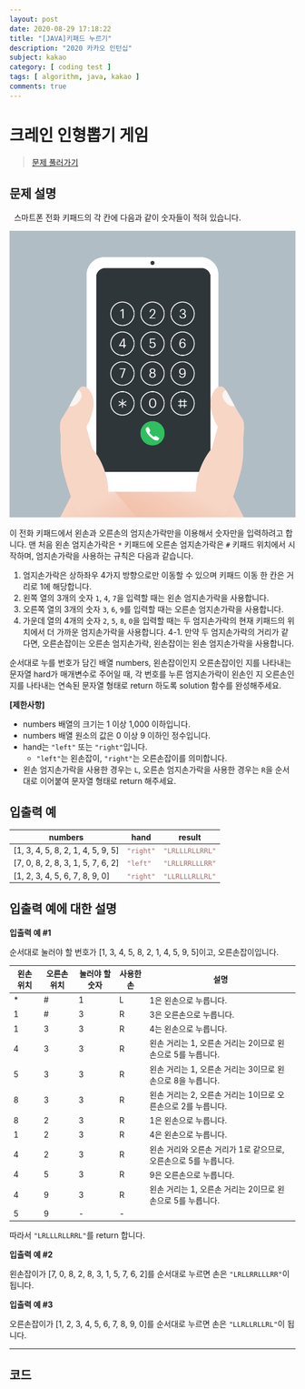 ```yaml
---
layout: post
date: 2020-08-29 17:18:22
title: "[JAVA]키패드 누르기"
description: "2020 카카오 인턴십"
subject: kakao
category: [ coding test ]
tags: [ algorithm, java, kakao ]
comments: true
---
```


# 크레인 인형뽑기 게임

> [문제 풀러가기](https://programmers.co.kr/learn/courses/30/lessons/67256)

## 문제 설명

&nbsp; 스마트폰 전화 키패드의 각 칸에 다음과 같이 숫자들이 적혀 있습니다.

![01](/assets/img/cote/kakao_phone1.png)

이 전화 키패드에서 왼손과 오른손의 엄지손가락만을 이용해서 숫자만을 입력하려고 합니다.
맨 처음 왼손 엄지손가락은 `*` 키패드에 오른손 엄지손가락은 `#` 키패드 위치에서 시작하며, 엄지손가락을 사용하는 규칙은 다음과 같습니다.

1. 엄지손가락은 상하좌우 4가지 방향으로만 이동할 수 있으며 키패드 이동 한 칸은 거리로 1에 해당합니다.
2. 왼쪽 열의 3개의 숫자 `1`, `4`, `7`을 입력할 때는 왼손 엄지손가락을 사용합니다.
3. 오른쪽 열의 3개의 숫자 `3`, `6`, `9`를 입력할 때는 오른손 엄지손가락을 사용합니다.
4. 가운데 열의 4개의 숫자 `2`, `5`, `8`, `0`을 입력할 때는 두 엄지손가락의 현재 키패드의 위치에서 더 가까운 엄지손가락을 사용합니다.
  4-1. 만약 두 엄지손가락의 거리가 같다면, 오른손잡이는 오른손 엄지손가락, 왼손잡이는 왼손 엄지손가락을 사용합니다.

순서대로 누를 번호가 담긴 배열 numbers, 왼손잡이인지 오른손잡이인 지를 나타내는 문자열 hard가 매개변수로 주어일 때, 각 번호를 누른
엄지손가락이 왼손인 지 오른손인 지를 나타내는 연속된 문자열 형태로 return 하도록 solution 함수를 완성해주세요.

**[제한사항]**

+ numbers 배열의 크기는 1 이상 1,000 이하입니다.
+ numbers 배열 원소의 값은 0 이상 9 이하인 정수입니다.
+ hand는 `"left"` 또는 `"right"`입니다.
  + `"left"`는 왼손잡이, `"right"`는 오른손잡이를 의미합니다.
+ 왼손 엄지손가락을 사용한 경우는 `L`, 오른손 엄지손가락을 사용한 경우는 `R`을 순서대로 이어붙여 문자열 형태로 return 해주세요.

## 입출력 예

| numbers | hand | result |
|---|---|---|
| [1, 3, 4, 5, 8, 2, 1, 4, 5, 9, 5] | <code style="color:#a96767">"right"</code> | <code style="color:#a96767">"LRLLLRLLRRL"</code> |
| [7, 0, 8, 2, 8, 3, 1, 5, 7, 6, 2] | <code style="color:#a96767">"left"</code> | <code style="color:#a96767">"LRLLRRLLLRR"</code> |
| [1, 2, 3, 4, 5, 6, 7, 8, 9, 0] | <code style="color:#a96767">"right"</code> | <code style="color:#a96767">"LLRLLLRLLRL"</code> |

## 입출력 예에 대한 설명

**입출력 예 #1**

순서대로 눌러야 할 번호가 [1, 3, 4, 5, 8, 2, 1, 4, 5, 9, 5]이고, 오른손잡이입니다.

| 왼손 위치 | 오른손 위치 | 눌러야 할 숫자 | 사용한 손 | 설명 |
|---|---|---|---|---|
| * | # | 1 | L | 1은 왼손으로 누릅니다. |
| 1 | # | 3 | R | 3은 오른손으로 누릅니다. |
| 1 | 3 | 3 | R | 4는 왼손으로 누릅니다. |
| 4 | 3 | 3 | R | 왼손 거리는 1, 오른손 거리는 2이므로 왼손으로 5를 누릅니다.|
| 5 | 3 | 3 | R | 왼손 거리는 1, 오른손 거리는 3이므로 왼손으로 8을 누릅니다. |
| 8 | 3 | 3 | R | 왼손 거리는 2, 오른손 거리는 1이므로 오른손으로 2를 누릅니다. |
| 8 | 2 | 3 | R | 1은 왼손으로 누릅니다. |
| 1 | 2 | 3 | R | 4은 왼손으로 누릅니다. |
| 4 | 2 | 3 | R | 왼손 거리와 오른손 거리가 1로 같으므로, 오른손으로 5를 누릅니다. |
| 4 | 5 | 3 | R | 9은 오른손으로 누릅니다. |
| 4 | 9 | 3 | R | 왼손 거리는 1, 오른손 거리는 2이므로 왼손으로 5를 누릅니다. |
| 5 | 9 | - | - ||

따라서 `"LRLLLRLLRRL"`를 return 합니다.

**입출력 예 #2**

왼손잡이가 [7, 0, 8, 2, 8, 3, 1, 5, 7, 6, 2]를 순서대로 누르면 손은 `"LRLLRRLLLRR"`이 됩니다.

**입출력 예 #3**

오른손잡이가 [1, 2, 3, 4, 5, 6, 7, 8, 9, 0]를 순서대로 누르면 손은 `"LLRLLRLLRL"`이 됩니다.

---

## 코드

```java

```
